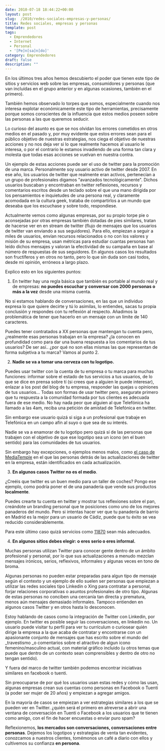 ```yaml
---
date: 2010-07-18 18:44:22+00:00
layout: post
slug:  /2010/redes-sociales-empresas-y-personas/
title: Redes sociales, empresas y personas
template: post
tags:
  - Emprendedores
  - Internet
  - Personal
  - '[Pe]n[sa]n[do]'
category: Emprendedores
draft: false
description: ""
---
```


En los últimos tres años hemos descubierto el poder que tienen este tipo de sitios y servicios web sobre las empresas, consumidores y personas (que van incluídas en el grupo anterior y en algunas ocasiones, también en el primero).

También hemos observado lo torpes que somos, especialmente cuando nos interesa explotar económicamente este tipo de herramientas, precisamente porque somos conscientes de la influencia que estos medios poseen sobre las personas a las que queremos seducir.

Lo curioso del asunto es que se nos olvidan los errores cometidos en otros medios en el pasado y, por muy evidente que estos errores sean para el público objetivo de nuestras estrategias, nos ciega el objetivo de nuestras acciones y no nos deja ver si lo que realmente hacemos al usuario le interesa, o por el contrario le estamos invadiendo de una forma tan clara y molesta que todas esas acciones se vuelvan en nuestra contra.

Un ejemplo de estas acciones puede ser el uso de twitter para la promoción de una marca. Personalmente soy usuario activo de twitter desde 2007. En ese año, los usuarios de twitter que realmente eran activos, pertenecían a un grupo de profesionales digamos "avanzados tecnológicamente". Dichos usuarios buscaban y encontraban en twitter reflexiones, recursos y comentarios escritos desde un teclado sobre el que una mano dirigida por los pensamientos e inquietudes de una persona real, y claramente acomodada en la cultura geek, trataba de compartirlos a un mundo que deseaba que los escuchase y sobre todo, respondiese.

Actualmente vemos como algunas empresas, por su propio torpe pie o aconsejadas por otras empresas también dotadas de pies similares, tratan de hacerse ver en en stream de twitter (flujo de mensajes que los usuarios de twitter van enviando a sus seguidores). Para ello, empiezan a seguir a miles de usuarios, envían recursos relacionados o no con los valores y misión de su empresa, usan métricas para estudiar cuantas personas han leído dichos mensajes y valoran la efectividad de su campaña en base al número de respuestas de sus seguidores. En algunos casos los resultados son fructíferos y en otros no tanto, pero lo que sin duda son casi todos, desde mi opinión, erróneos a largo plazo.

Explico esto en los siguientes puntos:


1) En twitter hay una regla básica que también es portable al mundo real y de empresas: **no puedes escuchar y conversar con 2000 personas o más a la vez** desde una misma cuenta.




No si estamos hablando de conversaciones, en las que un individuo expresa lo que quiere decirte y tú lo asimilas, lo entiendes, sacas tu propia conclusión y respondes con tu reflexión al respecto. Añadimos la problemática de tener que hacerlo en un mensaje con un límite de 140 caracteres.




Puedes tener contratados a XX personas que mantengan tu cuenta pero, ¿realmente esas personas trabajan en la empresa? ¿la conocen en profundidad como para dar una buena respuesta a los comentarios de tus usuarios? De ser así.. ¿por qué no son ellas mismas las que representan de forma subjetiva a tu marca? Vamos al punto 2.




2) **Nadie se va a tomar una cerveza con tu logotipo.**




Puedes usar twitter con la cuenta de tu empresa o tu marca para muchas funciones: informar sobre el estado de tus servicios a tus usuarios, de lo que se dice en prensa sobre tí (si crees que a alguien le puede  interesar), enlazar a los post del blog de tu empresa, responder las quejas u opiniones de tus usuarios... Todas son formas de usar twitter pero, asegurate primero que tu respuesta a la comunidad formada por tus clientes es adecuada fuera de ese medio. No hay nada peor que alguien al que Telefónica ha llamado a las 4am, reciba una petición de amistad de Telefónica en twitter.




Sin embargo ese usuario quizá si siga a un profesional que trabaje en Telefónica en un campo afín al suyo o que sea de su interés.




Nadie se va a enamorar de tu logotipo pero quizá sí de las personas que trabajen con el objetivo de que ese logotipo sea un icono (en el buen sentido) para las comunidades de tus usuarios.




Sin embargo hay excepciones, o ejemplos menos malos, como [el caso de MediaTemple](http://twitter.com/mediatemple) en el que las personas detrás de las actualizaciones de twitter en la empresa, están identificados en cada actualización.




3) **En algunos casos Twitter no es el medio**.




¿Creéis que twitter es un buen medio para un taller de coches? Pongo ese ejemplo, como podría poner el de una panadería que vende sus productos **localmente**.




Puedes crearte tu cuenta en twitter y mostrar tus reflexiones sobre el pan, creándote un branding personal que te posiciones como uno de los mejores panaderos del mundo. Pero si intentas hacer ver que tu panadería de barrio en Madrid es la mejor para un usuario de Cádiz, puede que tu éxito se vea reducido considerablemente.




Para este último caso quizá servicios como [11870](http://11870.com) sean más adecuados.




4) **En algunos sitios debes elegir: o eres serio o eres informal.**




Muchas personas utilizan Twitter para conocer gente dentro de un ámbito profesional y personal, por lo que sus actualizaciones a menudo mezclan mensajes irónicos, serios, reflexivos, informales y algunas veces en tono de broma.




Algunas personas no pueden estar preparadas para algun tipo de mensaje según el contexto y un ejemplo de ello suelen ser personas que empiezan a utilizar las redes sociales tipo Linkedin o Xing para contratar a personal, forjar relaciones corporativas o asuntos profesionales de otro tipo. Algunas de estas personas no conciben una cercanía tan directa y prematura, menos aún mensajes demasiado informales. Tampoco entienden en algunos casos Twitter y en otros hasta lo desconocen.




Estoy hablando de casos como la integración de Twitter con Linkedin, por ejemplo. En twitter es posible seguir las conversaciones, en linkedin no. Un usuario puede visitar tu perfil para ver tu currículum o curiosear quién dirige la empresa a la que acaba de contratar y encontrarse con un apasionante conjunto de mensajes que has escrito sobre el mundo del _travestismo _o comentarios sobre el atractivo de algun icono femenino/masculino actual, con material gráfico incluido (u otros temas que puede que dentro de un contexto sean comprensibles y dentro de otro no tengan sentido).


Y fuera del marco de twitter también podemos encontrar iniciativas similares en facebook o tuenti.

Sin preocuparse de por qué los usuarios usan estas redes y cómo las usan, algunas empresas crean sus cuentas como personas en Facebook o Tuenti (a poder ser mujer de 20 años) y empiezan a agregar amigos.

En la mayoría de casos se empiezan a ver estrategias similares a los que se pueden ver en Twitter. ¿quién será el primero en atreverse a abrir una ventana de conversación en Tuenti o Facebook a los usuarios que te tienen como amigo, con el fin de hacer encuestas o envíar puro spam?

Reflexionemos, **los mercados son conversaciones, conversaciones entre personas**. Dejemos los logotipos y estrategias de venta tan evidentes, conozcamos a nuestros clientes, tomémonos un café a diario con ellos y cultivemos su confianza **en persona**.
